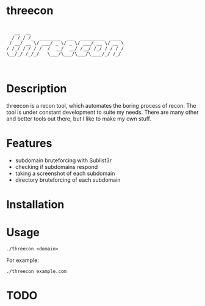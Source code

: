 # threecon
```
 
   __  __                                  
  / /_/ /_  ________  ___  _________  ____ 
 / __/ __ \/ ___/ _ \/ _ \/ ___/ __ \/ __ \
/ /_/ / / / /  /  __/  __/ /__/ /_/ / / / /
\__/_/ /_/_/   \___/\___/\___/\____/_/ /_/ 
                                           
                                                                                   
```
# Description
threecon is a recon tool, which automates the boring process of recon. The tool is under constant development to suite my needs. There are many other and better tools out there, but I like to make my own stuff.

# Features
- subdomain bruteforcing with Sublist3r
- checking if subdomains respond
- taking a screenshot of each subdomain
- directory bruteforcing of each subdomain
# Installation

# Usage
```
./threecon <domain>
```
For example:
```
./threecon example.com
```
# TODO
